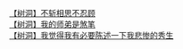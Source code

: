 [【树洞】不斩相思不忍顾](http://tieba.baidu.com/p/3670313186?see_lz=1&pn=)   
[【树洞】我的师弟是煞笔](http://tieba.baidu.com/p/3670925065?see_lz=1&pn=)   
[【树洞】我觉得我有必要陈述一下我悲惨的秀生](http://tieba.baidu.com/p/3671022771?see_lz=1&pn=)   
